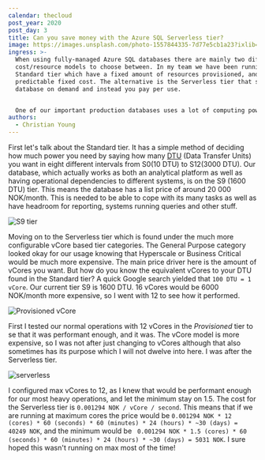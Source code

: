 ```yaml
---
calendar: thecloud
post_year: 2020
post_day: 3
title: Can you save money with the Azure SQL Serverless tier?
image: https://images.unsplash.com/photo-1557844335-7d77e5cb1a23?ixlib=rb-1.2.1&ixid=MXwxMjA3fDB8MHxwaG90by1wYWdlfHx8fGVufDB8fHw%3D&auto=format&fit=crop&w=1950&q=80
ingress: >-
  When using fully-managed Azure SQL databases there are mainly two different
  cost/resource models to choose between. In my team we have been running the
  Standard tier which have a fixed amount of resources provisioned, and thus a
  predictable fixed cost. The alternative is the Serverless tier that scales the
  database on demand and instead you pay per use.


  One of our important production databases uses a lot of computing power while performing various tasks once every morning, and then smaller sporadical load the rest of the day and night. A good fit for the Serverless tier? Could we achieve the same performance at reduced cost? Read on and I will let you in on what I figured out!
authors:
  - Christian Young
---
```

First let's talk about the Standard tier. It has a simple method of deciding how much power you need by saying how many [DTU](https://docs.microsoft.com/en-us/azure/azure-sql/database/service-tiers-dtu) (Data Transfer Units) you want in eight different intervals from S0(10 DTU) to S12(3000 DTU). Our database, which actually works as both an analytical platform as well as having operational dependencies to different systems, is on the S9 (1600 DTU) tier. This means the database has a list price of around 20 000 NOK/month. This is needed to be able to cope with its many tasks as well as have headroom for reporting, systems running queries and other stuff.

![S9 tier](https://user-images.githubusercontent.com/920028/100767431-0d206700-33fa-11eb-8c18-9a861cd5b099.PNG)

Moving on to the Serverless tier which is found under the much more configurable vCore based tier categories. The General Purpose category looked okay for our usage knowing that Hyperscale or Business Critical would be much more expensive. The main price driver here is the amount of vCores you want. But how do you know the equivalent vCores to your DTU found in the Standard tier? A quick Google search yielded that `100 DTU = 1 vCore`. Our current tier S9 is 1600 DTU. 16 vCores would be 6000 NOK/month more expensive, so I went with 12 to see how it performed.

![Provisioned vCore](https://user-images.githubusercontent.com/920028/100767340-ef530200-33f9-11eb-8bec-7a543aa40654.PNG)

First I tested our normal operations with 12 vCores in the _Provisioned_ tier to se that it was performant enough, and it was. The vCore model is more expensive, so I was not after just changing to vCores although that also sometimes has its purpose which I will not dwelve into here. I was after the Serverless tier.

![serverless](https://user-images.githubusercontent.com/920028/100769681-afd9e500-33fc-11eb-8242-060160e6d954.PNG)

I configured max vCores to 12, as I knew that would be performant enough for our most heavy operations, and let the minimum stay on 1.5. The cost for the Serverless tier is `0.001294 NOK / vCore / second`. This means that if we are running at maximum cores the price would be `0.001294 NOK * 12 (cores) * 60 (seconds) * 60 (minutes) * 24 (hours) * ~30 (days) = 40249 NOK`, and the minimum would be ` 0.001294 NOK * 1.5 (cores) * 60 (seconds) * 60 (minutes) * 24 (hours) * ~30 (days) = 5031 NOK`. I sure hoped this wasn't running on max most of the time!



 